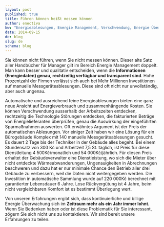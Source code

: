 ```yaml
---
layout: post
published: true
title: Führen können heißt messen können
author: enectiva
kw: "Energieablesungen, Energie Management, Verschwendung, Energie Überwachung, Energieverbrauch"
date: 2014-09-15
de: blog
slug: de
schema: blog
---
```


Sie können nicht führen, wenn Sie nicht messen können. Dieser alte Satz aller Handbücher für Manager gilt im Bereich Energie Management doppelt. Man kann besser und qualitativ entscheiden, wenn die **Informationen (Energiedaten) genau, rechtzeitig verfügbar und transparent sind**. Hohe Prozentzahl der Firmen verlässt sich auch bei Mehr Millionen Investitionen auf manuelle Messgeräteablesungen. Diese sind oft nicht nur unvollständig, aber auch ungenau.

Automatische und ausreichend feine Energieablesungen bieten eine ganz neue Ansicht auf Energieverbrauch und zusammenhängende Kosten. Sie können Verschwendung ausserhalb der Arbeitszeiten entdecken, rechtzeitig die Technologie Störungen entdecken, die  fakturierten Beträge von Energielieferanten überprüfen, genau die Auswirkung der eingeführten Sparmaßnahmen auswerten. Oft erwähntes Argument ist der Preis der automatischen Ablesungen. Vor einiger Zeit haben wir eine Lösung für ein Bürogebäude Komplex mit 140 manuelle Messgeräteablesungen gesucht. Es dauert 2 Tage bis der Techniker in der Gebäude alles begeht.  Bei einem Stundensatz von 300 Kč und Arbeitzeit 7,5 St. täglich, ist Preis für diese Dienstleitung 4 500Kč/monatlich und 54 000Kč/jährlich. Für diesen Preis erhaltet der Gebäudeverwalter eine Dienstleistung, wo sich die Mieter über nicht entdeckte Wärmeabwanderungen, Ungenauigkeiten in Abrechnungen beschweren und dazu hat er nur minimale Chance den Betrieb aller drei Gebäude zu verbessern, weil die Daten nicht weitergegeben werden. Die Investition in automatische Sammlung wurde auf 220 000Kč berechnet mit garantierter Lebensdauer 6 Jahre. Lose Rückvergütung ist 4 Jahre, beim nicht vergleichbaren Komfort ist es bestimmt Überlegung wert.

Von unseren Erfahrungen ergibt sich, dass kontinuierliche und billige Energie Überwachung sich im **Zeitraum mehr als ein Jahr immer lohnt**. Wenn Sie Bedenken haben oder ist diese Problematik für Sie interessant, zögern Sie sich nicht uns zu kontaktieren. Wir sind bereit unsere Erfahrungen zu teilen. 
